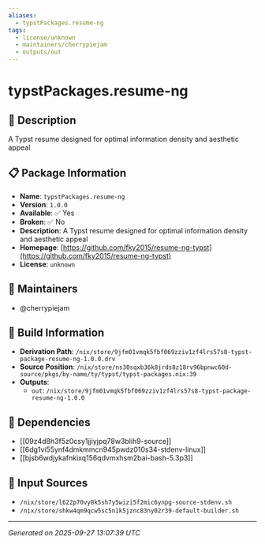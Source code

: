 ```yaml
---
aliases:
  - typstPackages.resume-ng
tags:
  - license/unknown
  - maintainers/cherrypiejam
  - outputs/out
---
```


# typstPackages.resume-ng

## 📝 Description

A Typst resume designed for optimal information density and aesthetic appeal

## 📋 Package Information

- **Name**: `typstPackages.resume-ng`
- **Version**: `1.0.0`
- **Available**: ✅ Yes
- **Broken**: ✅ No
- **Description**: A Typst resume designed for optimal information density and aesthetic appeal
- **Homepage**: [https://github.com/fky2015/resume-ng-typst](https://github.com/fky2015/resume-ng-typst)
- **License**: `unknown`
## 👥 Maintainers

- @cherrypiejam


## 🔧 Build Information

- **Derivation Path**: `/nix/store/9jfm01vmqk5fbf069zziv1zf4lrs57s8-typst-package-resume-ng-1.0.0.drv`
- **Source Position**: `/nix/store/ns30sqxb36k8jrds8z18rv96bpnwc60d-source/pkgs/by-name/ty/typst/typst-packages.nix:39`
- **Outputs**:
  - `out`:  `/nix/store/9jfm01vmqk5fbf069zziv1zf4lrs57s8-typst-package-resume-ng-1.0.0`

## 🔗 Dependencies

- [[09z4d8h3f5z0csy1jjiyjpq78w3blih9-source]]
- [[6dg1vi55ynf4dmkmmcn945pwdz010s34-stdenv-linux]]
- [[bjsb6wdjykafnkixq156qdvmxhsm2bai-bash-5.3p3]]

## 📁 Input Sources

- `/nix/store/l622p70vy8k5sh7y5wizi5f2mic6ynpg-source-stdenv.sh`
- `/nix/store/shkw4qm9qcw5sc5n1k5jznc83ny02r39-default-builder.sh`

---
*Generated on 2025-09-27 13:07:39 UTC*
